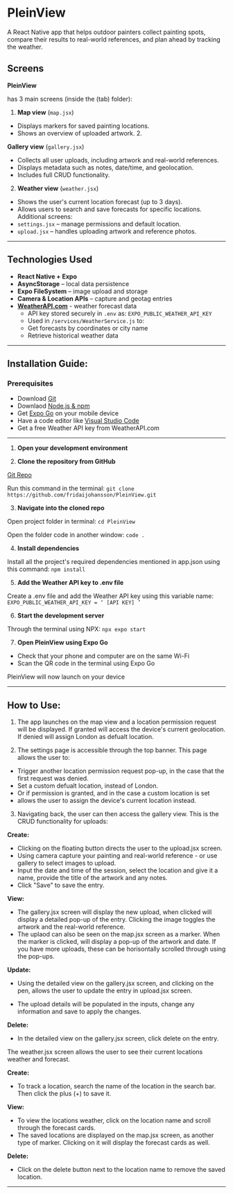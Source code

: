 # PleinView 

A React Native app that helps outdoor painters collect painting spots, compare their results to real-world references, and plan ahead by tracking the weather. 

## Screens 

**PleinView** 

has 3 main screens (inside the (tab) folder): 
1. **Map view** (`map.jsx`) 

- Displays markers for saved painting locations. 
- Shows an overview of uploaded artwork. 2. 

**Gallery view** (`gallery.jsx`) 

- Collects all user uploads, including artwork and real-world references. 
- Displays metadata such as notes, date/time, and geolocation. 
- Includes full CRUD functionality. 

2. **Weather view** (`weather.jsx`) 

- Shows the user's current location forecast (up to 3 days). 
- Allows users to search and save forecasts for specific locations. Additional screens: 
- `settings.jsx` – manage permissions and default location. 
- `upload.jsx` – handles uploading artwork and reference photos. 

--- 

## Technologies Used 

- **React Native + Expo** 
- **AsyncStorage** – local data persistence 
- **Expo FileSystem** – image upload and storage 
- **Camera & Location APIs** – capture and geotag entries 
- **[WeatherAPI.com](https://www.weatherapi.com/)** - weather forecast data 
    - API key stored securely in `.env` as: `EXPO_PUBLIC_WEATHER_API_KEY` 
    - Used in `/services/WeatherService.js` to: 
    - Get forecasts by coordinates or city name 
    - Retrieve historical weather data 
    
--- 

## Installation Guide: 

### Prerequisites 

- Download [Git](https://git-scm.com/downloads) 
- Downlaod [Node.js & npm](https://nodejs.org/en/download/) 
- Get [Expo Go](https://expo.dev/go) on your mobile device
- Have a code editor like [Visual Studio Code](https://code.visualstudio.com/) 
- Get a free Weather API key from WeatherAPI.com 
 
---

1. **Open your development environment** 

2. **Clone the repository from GitHub** 

[Git Repo](https://github.com/fridaijohansson/PleinView) 

Run this command in the terminal: 
`git clone https://github.com/fridaijohansson/PleinView.git` 

3. **Navigate into the cloned repo** 

Open project folder in terminal:
`cd PleinView` 

Open the folder code in another window:
`code . `

4. **Install dependencies** 

Install all the project's required dependencies mentioned in app.json using this command: 
`npm install`  

5. **Add the Weather API key to .env file**

Create a .env file and add the Weather API key using this variable name:
`EXPO_PUBLIC_WEATHER_API_KEY = ‘ [API KEY] ’`

6. **Start the development server** 

Through the terminal using NPX: 
`npx expo start` 

7. **Open PleinView using Expo Go** 

- Check that your phone and computer are on the same Wi-Fi 
- Scan the QR code in the terminal using Expo Go 

PleinView will now launch on your device 

---

## How to Use: 

1. The app launches on the map view and a location permission request will be displayed. If granted will access the device's current geolocation. If denied will assign London as defualt location. 

2. The settings page is accessible through the top banner. This page allows the user to: 

- Trigger another location permission request pop-up, in the case that the first request was denied. 
- Set a custom defualt location, instead of London. 
- Or if permission is granted, and in the case a custom location is set 
- allows the user to assign the device's current location instead. 

3. Navigating back, the user can then access the gallery view. This is the CRUD functionality for uploads: 

**Create:** 

- Clicking on the floating button directs the user to the upload.jsx screen. 
- Using camera capture your painting and real-world reference - or use gallery to select images to upload. 
- Input the date and time of the session, select the location and give it a name, provide the title of the artwork and any notes. 
- Click "Save" to save the entry. 

**View:** 

- The gallery.jsx screen will display the new upload, when clicked will display a detailed pop-up of the entry. Clicking the image toggles the artwork and the real-world reference. 
- The uplaod can also be seen on the map.jsx screen as a marker. When the marker is clicked, will display a pop-up of the artwork and date. If you have more uploads, these can be horisontally scrolled through using the pop-ups. 

**Update:** 

- Using the detailed view on the gallery.jsx screen, and clicking on the pen, allows the user to update the entry in upload.jsx screen. 

- The upload details will be populated in the inputs, change any information and save to apply the changes.

**Delete:** 

- In the detailed view on the gallery.jsx screen, click delete on the entry. 

The weather.jsx screen allows the user to see their current locations weather and forecast. 

**Create:** 

- To track a location, search the name of the location in the search bar. Then click the plus (+) to save it. 

**View:** 

- To view the locations weather, click on the location name and scroll through the forecast cards. 
- The saved locations are displayed on the map.jsx screen, as another type of marker. Clicking on it will display the forecast cards as well. 

**Delete:** 

- Click on the delete button next to the location name to remove the saved location. 

---
